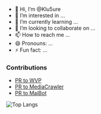 - 👋 Hi, I’m @Klu5ure
- 👀 I’m interested in ...
- 🌱 I’m currently learning ...
- 💞️ I’m looking to collaborate on ...
- 📫 How to reach me ...
- 😄 Pronouns: ...
- ⚡ Fun fact: ...


### Contributions
- [PR to WVP](https://github.com/648540858/wvp-GB28181-pro/pull/1652)
- [PR to MediaCrawler](https://github.com/NanmiCoder/MediaCrawler/pull/224)
- [PR to MaiBot]([https://github.com/NanmiCoder/MediaCrawler/pull/224](https://github.com/MaiM-with-u/MaiBot/pull/326))

![Top Langs](https://github-readme-stats.vercel.app/api/top-langs/?username=Klu5ure)





<!---
Klu5ure/Klu5ure is a ✨ special ✨ repository because its `README.md` (this file) appears on your GitHub profile.
You can click the Preview link to take a look at your changes.

![](https://github-readme-stats.vercel.app/api?username=Klu5ure&show_icons=true&theme=transparent&hide=stars&count_private=true)
--->
